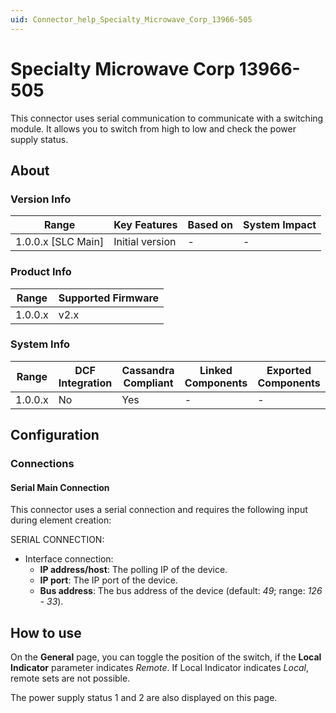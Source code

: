 ```yaml
---
uid: Connector_help_Specialty_Microwave_Corp_13966-505
---
```


# Specialty Microwave Corp 13966-505

This connector uses serial communication to communicate with a switching module. It allows you to switch from high to low and check the power supply status.

## About

### Version Info

| Range                | Key Features     | Based on     | System Impact     |
|----------------------|------------------|--------------|-------------------|
| 1.0.0.x [SLC Main]   | Initial version  | -            | -                 |

### Product Info

| Range     | Supported Firmware     |
|-----------|------------------------|
| 1.0.0.x   | v2.x                   |

### System Info

| Range     | DCF Integration     | Cassandra Compliant     | Linked Components     | Exported Components     |
|-----------|---------------------|-------------------------|-----------------------|-------------------------|
| 1.0.0.x   | No                  | Yes                     | -                     | -                       |

## Configuration

### Connections

#### Serial Main Connection

This connector uses a serial connection and requires the following input during element creation:

SERIAL CONNECTION:

- Interface connection:
  - **IP address/host**: The polling IP of the device.
  - **IP port**: The IP port of the device.
  - **Bus address**: The bus address of the device (default: *49*; range: *126 - 33*).

## How to use

On the **General** page, you can toggle the position of the switch, if the **Local Indicator** parameter indicates *Remote*. If Local Indicator indicates *Local*, remote sets are not possible.

The power supply status 1 and 2 are also displayed on this page.
